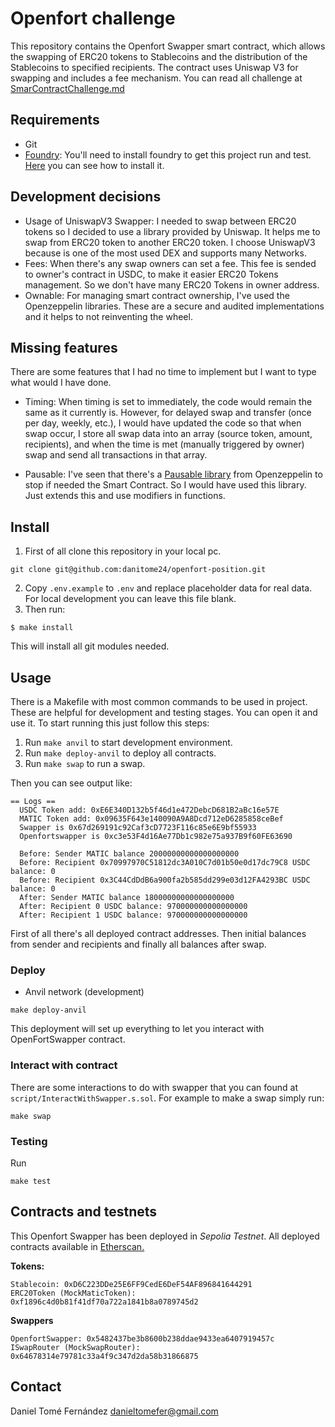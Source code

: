 # Openfort challenge

This repository contains the Openfort Swapper smart contract, which allows the swapping of ERC20 tokens to Stablecoins and the distribution of the Stablecoins to specified recipients. The contract uses Uniswap V3 for swapping and includes a fee mechanism. You can read all challenge at [SmarContractChallenge.md](./SmartContractChallenge.md)

## Requirements
* Git
* [Foundry](https://getfoundry.sh/): You'll need to install foundry to get this project run and test. [Here](https://book.getfoundry.sh/getting-started/installation) you can see how to install it.

## Development decisions

* Usage of UniswapV3 Swapper: I needed to swap between ERC20 tokens so I decided to use a library provided by Uniswap. It helps me to swap from ERC20 token to another ERC20 token. I choose UniswapV3 because is one of the most used DEX and supports many Networks.
* Fees: When there's any swap owners can set a fee. This fee is sended to owner's contract in USDC, to make it easier ERC20 Tokens management. So we don't have many ERC20 Tokens in owner address.
* Ownable: For managing smart contract ownership, I've used the Openzeppelin libraries. These are a secure and audited implementations and it helps to not reinventing the wheel.

## Missing features
There are some features that I had no time to implement but I want to type what would I have done.

* Timing: When timing is set to immediately, the code would remain the same as it currently is. However, for delayed swap and transfer (once per day, weekly, etc.), I would have updated the code so that when swap occur, I store all swap data into an array (source token, amount, recipients), and when the time is met (manually triggered by owner) swap and send all transactions in that array.

* Pausable: I've seen that there's a [Pausable library](https://docs.openzeppelin.com/contracts/5.x/api/utils#Pausable) from Openzeppelin to stop if needed the Smart Contract. So I would have used this library. Just extends this and use modifiers in functions.

## Install

1. First of all clone this repository in your local pc.
```
git clone git@github.com:danitome24/openfort-position.git
```
2. Copy `.env.example` to `.env` and replace placeholder data for real data. For local development you can leave this file blank.
3. Then run:
```
$ make install
```

This will install all git modules needed.

## Usage

There is a Makefile with most common commands to be used in project. These are helpful for development and testing stages. You can open it and use it. To start running this just follow this steps:

1. Run `make anvil` to start development environment.
2. Run `make deploy-anvil` to deploy all contracts.
3. Run `make swap` to run a swap.

Then you can see output like:

```
== Logs ==
  USDC Token add: 0xE6E340D132b5f46d1e472DebcD681B2aBc16e57E
  MATIC Token add: 0x09635F643e140090A9A8Dcd712eD6285858ceBef
  Swapper is 0x67d269191c92Caf3cD7723F116c85e6E9bf55933
  Openfortswapper is 0xc3e53F4d16Ae77Db1c982e75a937B9f60FE63690

  Before: Sender MATIC balance 20000000000000000000
  Before: Recipient 0x70997970C51812dc3A010C7d01b50e0d17dc79C8 USDC balance: 0
  Before: Recipient 0x3C44CdDdB6a900fa2b585dd299e03d12FA4293BC USDC balance: 0
  After: Sender MATIC balance 18000000000000000000
  After: Recipient 0 USDC balance: 970000000000000000
  After: Recipient 1 USDC balance: 970000000000000000
```

First of all there's all deployed contract addresses. Then initial balances from sender and recipients and finally all balances after swap.

### Deploy

* Anvil network (development)
```
make deploy-anvil
```

This deployment will set up everything to let you interact with OpenFortSwapper contract.

### Interact with contract

There are some interactions to do with swapper that you can found at `script/InteractWithSwapper.s.sol`. For example to make a swap simply run:

```
make swap
```

### Testing

Run
 
```
make test
```

## Contracts and testnets

This Openfort Swapper has been deployed in *Sepolia Testnet*. All deployed contracts available in [Etherscan.](https://sepolia.etherscan.io/)

**Tokens:**
```
Stablecoin: 0xD6C223DDe25E6FF9CedE6DeF54AF896841644291
ERC20Token (MockMaticToken): 0xf1896c4d0b81f41df70a722a1841b8a0789745d2
```

**Swappers**

```
OpenfortSwapper: 0x5482437be3b8600b238ddae9433ea6407919457c
ISwapRouter (MockSwapRouter): 0x64678314e79781c33a4f9c347d2da58b31866875
```


## Contact

Daniel Tomé Fernández <danieltomefer@gmail.com>